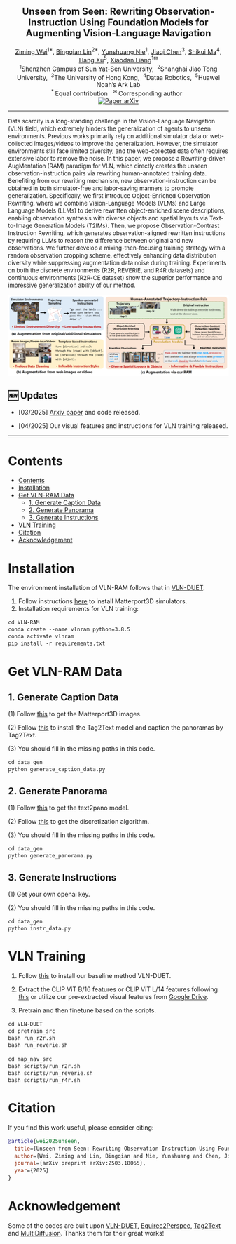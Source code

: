 <div align="center">
<h2 align="center">
   <b>Unseen from Seen: Rewriting Observation-Instruction Using Foundation Models for Augmenting Vision-Language Navigation</b> 
   <!-- <br /> <font size=3>Under Review</font></b>  -->
</h2>
<div>
<a target="_blank" href="http://sadil13.github.io/">Ziming&#160;Wei</a><sup>1*</sup>,
<a href="https://expectorlin.github.io/" target="_blank">Bingqian&#160;Lin</a><sup>2*</sup>,
<a href="https://scholar.google.com/citations?user=jV19-sIAAAAJ" target="_blank">Yunshuang&#160;Nie</a><sup>1</sup>,
<a href="https://chen-judge.github.io/" target="_blank">Jiaqi&#160;Chen</a><sup>3</sup>,
<a href="https://openreview.net/profile?id=~Shikui_Ma1" target="_blank">Shikui&#160;Ma</a><sup>4</sup>,
<a href="https://xuhangcn.github.io/" target="_blank">Hang&#160;Xu</a><sup>5</sup>,
<a target="_blank" href="https://scholar.google.com/citations?user=voxznZAAAAAJ">Xiaodan&#160;Liang</a><sup>1&#9993</sup>
</div>
<sup>1</sup>Shenzhen Campus of Sun Yat-Sen University,&#160</span>
<sup>2</sup>Shanghai Jiao Tong University,&#160</span>
<sup>3</sup>The University of Hong Kong,&#160</span>
<sup>4</sup>Dataa Robotics,&#160</span>
<sup>5</sup>Huawei Noah’s Ark Lab</span>
<br />
<sup>*&#160;</sup>Equal contribution&#160;&#160;</span>
<sup>&#9993&#160;</sup>Corresponding author&#160;&#160;</span>
<br/>
<div align="center">
    <a href="https://arxiv.org/abs/2503.18065" target="_blank">
    <img src="https://img.shields.io/badge/Paper-arXiv-deepgreen" alt="Paper arXiv"></a>
</div>
</div>

______________________________________________________________________

<font size=2>
Data scarcity is a long-standing challenge in the Vision-Language Navigation (VLN) field, which extremely hinders the generalization of agents to unseen environments. Previous works primarily rely on additional simulator data or web-collected images/videos to improve the generalization. However, the simulator environments still face limited diversity, and the web-collected data often requires extensive labor to remove the noise. In this paper, we propose a Rewriting-driven AugMentation (RAM) paradigm for VLN, which directly creates the unseen observation-instruction pairs via rewriting human-annotated training data. Benefiting from our rewriting mechanism, new observation-instruction can be obtained in both simulator-free and labor-saving manners to promote generalization. Specifically, we first introduce Object-Enriched Observation Rewriting, where we combine Vision-Language Models (VLMs) and Large Language Models (LLMs) to derive rewritten object-enriched scene descriptions, enabling observation synthesis with diverse objects and spatial layouts via Text-to-Image Generation Models (T2IMs). Then, we propose Observation-Contrast Instruction Rewriting, which generates observation-aligned rewritten instructions by requiring LLMs to reason the difference between original and new observations. We further develop a mixing-then-focusing training strategy with a random observation cropping scheme, effectively enhancing data distribution diversity while suppressing augmentation data noise during training. Experiments on both the discrete environments (R2R, REVERIE, and R4R datasets) and continuous environments (R2R-CE dataset) show the superior performance and impressive generalization ability of our method.</font>

![motivation](assets/motivation.png)

## :new: Updates
- [03/2025] [Arxiv paper](https://arxiv.org/abs/2503.18065) and code released.
<!-- - [03/2025] We will release our visual features and instructions for VLN training soon. -->
- [04/2025] Our visual features and instructions for VLN training released.

______________________________________________________________________


# Contents

- [Contents](#contents)
- [Installation](#installation)
- [Get VLN-RAM Data](#get-vln-ram-data)
  - [1. Generate Caption Data](#1-generate-caption-data)
  - [2. Generate Panorama](#2-generate-panorama)
  - [3. Generate Instructions](#3-generate-instructions)
- [VLN Training](#vln-training)
- [Citation](#citation)
- [Acknowledgement](#acknowledgement)




# Installation

The environment installation of VLN-RAM follows that in [VLN-DUET](https://github.com/cshizhe/VLN-DUET).
1. Follow instructions [here](https://github.com/peteanderson80/Matterport3DSimulator) to install Matterport3D simulators.
2. Installation requirements for VLN training:
```setup
cd VLN-RAM
conda create --name vlnram python=3.8.5
conda activate vlnram
pip install -r requirements.txt
```




# Get VLN-RAM Data


## 1. Generate Caption Data
(1) Follow [this](https://github.com/peteanderson80/Matterport3DSimulator) to get the Matterport3D images. 

(2) Follow [this](https://github.com/xinyu1205/recognize-anything) to install the Tag2Text model and caption the panoramas by Tag2Text.

(3) You should fill in the missing paths in this code.
```
cd data_gen
python generate_caption_data.py
```


## 2. Generate Panorama
(1) Follow [this](https://github.com/omerbt/MultiDiffusion) to get the text2pano model.

(2) Follow [this](https://github.com/fuenwang/Equirec2Perspec) to get the discretization algorithm.

(3) You should fill in the missing paths in this code.
```
cd data_gen
python generate_panorama.py
```


## 3. Generate Instructions
(1) Get your own openai key.

(2) You should fill in the missing paths in this code.
```
cd data_gen
python instr_data.py
```


# VLN Training

1. Follow [this](https://github.com/cshizhe/VLN-DUET) to install our baseline method VLN-DUET.

2. Extract the CLIP ViT B/16 features or CLIP ViT L/14 features following [this](https://github.com/clip-vil/CLIP-ViL/tree/master/CLIP-ViL-VLN) or utilize our pre-extracted visual features from [Google Drive](https://drive.google.com/drive/folders/1Abq9QN3YFOxRxSfSBTAgeX0ujoNZ_NVP?usp=sharing).

3. Pretrain and then finetune based on the scripts.

```
cd VLN-DUET
cd pretrain_src
bash run_r2r.sh
bash run_reverie.sh

cd map_nav_src
bash scripts/run_r2r.sh
bash scripts/run_reverie.sh
bash scripts/run_r4r.sh
```



# Citation
If you find this work useful, please consider citing:
```bibtex
@article{wei2025unseen,
  title={Unseen from Seen: Rewriting Observation-Instruction Using Foundation Models for Augmenting Vision-Language Navigation},
  author={Wei, Ziming and Lin, Bingqian and Nie, Yunshuang and Chen, Jiaqi and Ma, Shikui and Xu, Hang and Liang, Xiaodan},
  journal={arXiv preprint arXiv:2503.18065},
  year={2025}
}
```



# Acknowledgement
Some of the codes are built upon [VLN-DUET](https://github.com/cshizhe/VLN-DUET), [Equirec2Perspec](https://github.com/fuenwang/Equirec2Perspec), [Tag2Text](https://github.com/xinyu1205/recognize-anything) and [MultiDiffusion](https://github.com/omerbt/MultiDiffusion). Thanks them for their great works!


